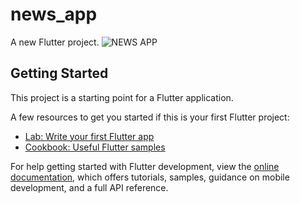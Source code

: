 # news_app

A new Flutter project.
![NEWS APP](https://github.com/Amna-Yasir/News-App/assets/128790936/eee4d3fb-e815-49d5-a7db-affe86dcd7df)

## Getting Started

This project is a starting point for a Flutter application.

A few resources to get you started if this is your first Flutter project:

- [Lab: Write your first Flutter app](https://docs.flutter.dev/get-started/codelab)
- [Cookbook: Useful Flutter samples](https://docs.flutter.dev/cookbook)

For help getting started with Flutter development, view the
[online documentation](https://docs.flutter.dev/), which offers tutorials,
samples, guidance on mobile development, and a full API reference.
